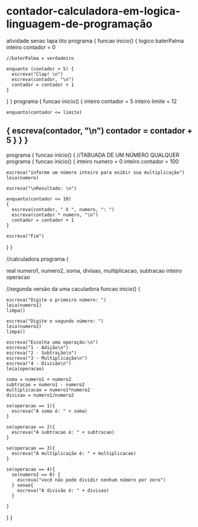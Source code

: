 # contador-calculadora-em-logica-linguagem-de-programação
atividade senac lapa tito
programa {
  funcao inicio() 
  {
    logico baterPalma
    inteiro contador = 0

    //baterPalma = verdadeiro

    enquanto (contador < 5) {
      escreva("Clap! \n")
      escreva(contador, "\n")
      contador = contador + 1
    }   
  }
}
programa {
  funcao inicio() 
  {
    inteiro contador = 5
    inteiro limite = 12

    enquanto(contador <= limite)
  {
     escreva(contador, "\n")
     contador = contador + 5
  }
}
}
-----------------------------------
programa {
  funcao inicio() 
{
    //TABUADA DE UM NÚMERO QUALQUER 
    programa {
  funcao inicio() 
  {
    inteiro numero = 0
    inteiro contador = 100

    escreva("informe um número inteiro para exibir sua multiplicação")
    leia(numero)

    escreva("\nResultado: \n")

    enquanto(contador <= 10)
    {
      escreva(contador, " X ", numero, ": ")
      escreva(contador * numero, "\n")
      contador = contador + 1
    } 

    escreva("Fim")  
  }
}

//calculadora
programa {
 
  real numero1, numero2, soma, divisao, multiplicacao, subtracao
  inteiro operacao
 
 //segunda versão da uma caculadora
  funcao inicio() {
   
    escreva("Digite o primeiro número: ")
    leia(numero1)
    limpa()
 
    escreva("Digite o segundo número: ")
    leia(numero2)
    limpa()
 
    escreva("Escolha uma operação:\n")
    escreva("1 - Adição\n")
    escreva("2 - Subtração\n")
    escreva("3 - Multiplicação\n")
    escreva("4 - Divisão\n")
    leia(operacao)
 
    soma = numero1 + numero2
    subtracao = numero1 - numero2
    multiplicacao = numero1*numero2
    divisao = numero1/numero2
 
    se(operacao == 1){
      escreva("A soma é: " + soma)
    }
 
    se(operacao == 2){
      escreva("A subtracao é: " + subtracao)
    }
 
    se(operacao == 3){
      escreva("A multiplicação é: " + multiplicacao)
    }
 
    se(operacao == 4){
      se(numero2 == 0) {
        escreva("você não pode dividir nenhum número por zero")
      } senao{
        escreva("A divisão é: " + divisao)
      }
     
    }
 
 
 
  }
}
